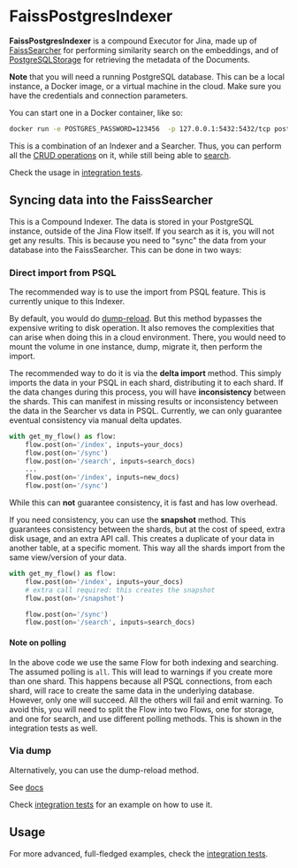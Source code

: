 # FaissPostgresIndexer

**FaissPostgresIndexer** is a compound Executor for Jina, made up of [FaissSearcher](https://hub.jina.ai/executor/gilkzt3f) for performing similarity search on the embeddings, and of [PostgreSQLStorage](https://hub.jina.ai/executor/d45rawx6) for retrieving the metadata of the Documents.

**Note** that you will need a running PostgreSQL database.
This can be a local instance, a Docker image, or a virtual machine in the cloud.
Make sure you have the credentials and connection parameters.

You can start one in a Docker container, like so: 

```bash
docker run -e POSTGRES_PASSWORD=123456  -p 127.0.0.1:5432:5432/tcp postgres:13.2 
```

This is a combination of an Indexer and a Searcher.
Thus, you can perform all the [CRUD operations](https://docs.jina.ai/advanced/experimental/indexers/#crud-operations-and-the-executor-endpoints) on it, while still being able to [search](https://docs.jina.ai/advanced/experimental/indexers/#crud-operations-and-the-executor-endpoints).

Check the usage in [integration tests](../../../../../tests/integration/psql_import/test_import_psql.py).

## Syncing data into the FaissSearcher

This is a Compound Indexer. The data is stored in your PostgreSQL instance, outside of the Jina Flow itself.
If you search as it is, you will not get any results.
This is because you need to "sync" the data from your database into the FaissSearcher.
This can be done in two ways:

### Direct import from PSQL

The recommended way is to use the import from PSQL feature. 
This is currently unique to this Indexer.

By default, you would do [dump-reload](#via-dump). 
But this method bypasses the expensive writing to disk operation.
It also removes the complexities that can arise when doing this in a cloud environment.
There, you would need to mount the volume in one instance, dump, migrate it, then perform the import.

The recommended way to do it is via the **delta import** method.
This simply imports the data in your PSQL in each shard, distributing it to each shard.
If the data changes during this process, you will have **inconsistency** between the shards.
This can manifest in missing results or inconsistency between the data in the Searcher vs data in PSQL.
Currently, we can only guarantee eventual consistency via manual delta updates.

```python
with get_my_flow() as flow:
    flow.post(on='/index', inputs=your_docs)
    flow.post(on='/sync')
    flow.post(on='/search', inputs=search_docs)
    ...
    flow.post(on='/index', inputs=new_docs)
    flow.post(on='/sync')
```

While this can **not** guarantee consistency, it is fast and has low overhead.

If you need consistency, you can use the **snapshot** method.
This guarantees consistency between the shards, but at the cost of speed, extra disk usage, and an extra API call.
This creates a duplicate of your data in another table, at a specific moment.
This way all the shards import from the same view/version of your data.

```python
with get_my_flow() as flow:
    flow.post(on='/index', inputs=your_docs)
    # extra call required: this creates the snapshot
    flow.post(on='/snapshot')

    flow.post(on='/sync')
    flow.post(on='/search', inputs=search_docs)
```

#### Note on polling

In the above code we use the same Flow for both indexing and searching.
The assumed polling is `all`.
This will lead to warnings if you create more than one shard.
This happens because all PSQL connections, from each shard, will race to create the same data in the underlying database.
However, only one will succeed.
All the others will fail and emit warning.
To avoid this, you will need to split the Flow into two Flows, one for storage, and one for search, and use different polling methods.
This is shown in the integration tests as well.

### Via dump

Alternatively, you can use the dump-reload method.

See [docs](https://docs.jina.ai/advanced/experimental/indexers/#dump-and-rolling-update)

Check [integration tests](https://github.com/jina-ai/executors/tree/main/tests/integration/psql_dump_reload) for an example on how to use it.

## Usage

For more advanced, full-fledged examples, check the [integration tests](https://github.com/jina-ai/executors/tree/main/tests/integration/psql_import).

<!-- version=v0.1 -->

